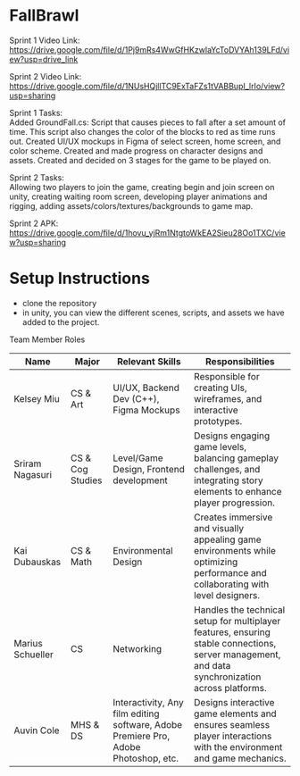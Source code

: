 # FallBrawl

Sprint 1 Video Link: https://drive.google.com/file/d/1Pj9mRs4WwGfHKzwlaYcToDVYAh139LFd/view?usp=drive_link

Sprint 2 Video Link: https://drive.google.com/file/d/1NUsHQjllTC9ExTaFZs1tVABBupI_lrIo/view?usp=sharing

Sprint 1 Tasks:<br>
Added GroundFall.cs: Script that causes pieces to fall after a set amount of time. This script also changes the color of the blocks to red as time runs out.
Created UI/UX mockups in Figma of select screen, home screen, and color scheme.
Created and made progress on character designs and assets.
Created and decided on 3 stages for the game to be played on. 

Sprint 2 Tasks: <br> Allowing two players to join the game, creating begin and join screen on unity, creating waiting room screen, developing player animations and rigging, adding assets/colors/textures/backgrounds to game map.

Sprint 2 APK: https://drive.google.com/file/d/1hovu_yjRm1NtgtoWkEA2Sieu28Oo1TXC/view?usp=sharing

# Setup Instructions
- clone the repository
- in unity, you can view the different scenes, scripts, and assets we have added to the project. 


Team Member Roles 

| Name | Major | Relevant Skills | Responsibilities  |
|----------|----------|----------|----------|
| Kelsey Miu  | CS & Art  | UI/UX, Backend Dev (C++), Figma Mockups | Responsible for creating UIs, wireframes, and interactive prototypes. |
| Sriram Nagasuri  | CS & Cog Studies   | Level/Game Design, Frontend development |Designs engaging game levels, balancing gameplay challenges, and integrating story elements to enhance player progression. |
| Kai Dubauskas    | CS & Math   | Environmental Design | Creates immersive and visually appealing game environments while optimizing performance and collaborating with level designers. |
| Marius Schueller    | CS   | Networking | Handles the technical setup for multiplayer features, ensuring stable connections, server management, and data synchronization across platforms. |
| Auvin Cole    | MHS & DS   | Interactivity, Any film editing software, Adobe Premiere Pro, Adobe Photoshop, etc.  | Designs interactive game elements and ensures seamless player interactions with the environment and game mechanics.|
